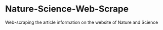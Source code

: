 # Nature-Science-Web-Scrape
Web-scraping the article information on the website of Nature and Science
